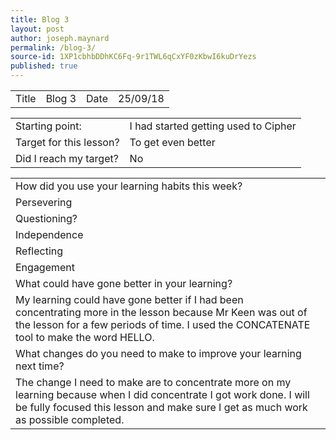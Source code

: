 ```yaml
---
title: Blog 3
layout: post
author: joseph.maynard
permalink: /blog-3/
source-id: 1XP1cbhbDDhKC6Fq-9r1TWL6qCxYF0zKbwI6kuDrYezs
published: true
---
```

<table>
  <tr>
    <td>Title</td>
    <td>Blog 3</td>
    <td>Date</td>
    <td>25/09/18</td>
  </tr>
</table>


<table>
  <tr>
    <td>Starting point:</td>
    <td>I had started getting used to Cipher</td>
  </tr>
  <tr>
    <td>Target for this lesson?</td>
    <td>To get even better</td>
  </tr>
  <tr>
    <td>Did I reach my target? </td>
    <td>No</td>
  </tr>
</table>


<table>
  <tr>
    <td>How did you use your learning habits this week?</td>
    <td></td>
  </tr>
  <tr>
    <td>Persevering</td>
    <td></td>
  </tr>
  <tr>
    <td>Questioning?</td>
    <td></td>
  </tr>
  <tr>
    <td>Independence</td>
    <td></td>
  </tr>
  <tr>
    <td>Reflecting</td>
    <td></td>
  </tr>
  <tr>
    <td>Engagement</td>
    <td></td>
  </tr>
  <tr>
    <td>What could have gone better in your learning?</td>
    <td></td>
  </tr>
  <tr>
    <td>My learning could have gone better if I had been concentrating more in the lesson because Mr Keen was out of the lesson for a few periods of time. I used the CONCATENATE tool to make the word HELLO.</td>
    <td></td>
  </tr>
  <tr>
    <td>What changes do you need to make to improve your learning next time?</td>
    <td></td>
  </tr>
  <tr>
    <td>The change I need to make are to concentrate more on my learning because when I did concentrate I got work done. I will be fully focused this lesson and make sure I get as much work as possible completed.</td>
    <td></td>
  </tr>
</table>


